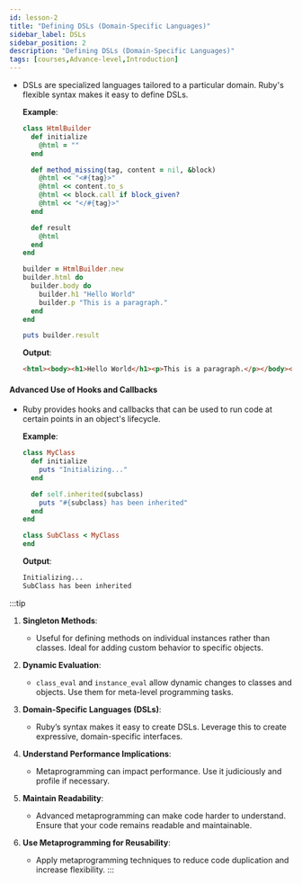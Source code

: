 ```yaml
---
id: lesson-2
title: "Defining DSLs (Domain-Specific Languages)"
sidebar_label: DSLs
sidebar_position: 2
description: "Defining DSLs (Domain-Specific Languages)"
tags: [courses,Advance-level,Introduction]
---  
```

    

- DSLs are specialized languages tailored to a particular domain. Ruby's flexible syntax makes it easy to define DSLs.

  **Example**:
  ```ruby
  class HtmlBuilder
    def initialize
      @html = ""
    end

    def method_missing(tag, content = nil, &block)
      @html << "<#{tag}>"
      @html << content.to_s
      @html << block.call if block_given?
      @html << "</#{tag}>"
    end

    def result
      @html
    end
  end

  builder = HtmlBuilder.new
  builder.html do
    builder.body do
      builder.h1 "Hello World"
      builder.p "This is a paragraph."
    end
  end

  puts builder.result
  ```

  **Output**:
  ```html
  <html><body><h1>Hello World</h1><p>This is a paragraph.</p></body></html>
  ```

#### Advanced Use of Hooks and Callbacks

- Ruby provides hooks and callbacks that can be used to run code at certain points in an object's lifecycle.

  **Example**:
  ```ruby
  class MyClass
    def initialize
      puts "Initializing..."
    end

    def self.inherited(subclass)
      puts "#{subclass} has been inherited"
    end
  end

  class SubClass < MyClass
  end
  ```

  **Output**:
  ```bash
  Initializing...
  SubClass has been inherited
  ```

:::tip
1. **Singleton Methods**:
   - Useful for defining methods on individual instances rather than classes. Ideal for adding custom behavior to specific objects.

2. **Dynamic Evaluation**:
   - `class_eval` and `instance_eval` allow dynamic changes to classes and objects. Use them for meta-level programming tasks.

3. **Domain-Specific Languages (DSLs)**:
   - Ruby’s syntax makes it easy to create DSLs. Leverage this to create expressive, domain-specific interfaces.

4. **Understand Performance Implications**:
   - Metaprogramming can impact performance. Use it judiciously and profile if necessary.

5. **Maintain Readability**:
   - Advanced metaprogramming can make code harder to understand. Ensure that your code remains readable and maintainable.

6. **Use Metaprogramming for Reusability**:
   - Apply metaprogramming techniques to reduce code duplication and increase flexibility.
:::